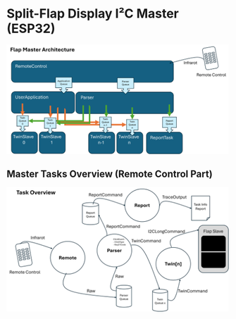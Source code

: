# Split-Flap Display I²C Master (ESP32)

![](./pic/MasterArchitecture.png)

## Master Tasks Overview (Remote Control Part)

![](./pic/MasterTasks.png)
